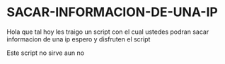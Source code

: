# SACAR-INFORMACION-DE-UNA-IP
Hola que tal hoy les traigo un script con el cual ustedes podran sacar informacion de una ip espero y disfruten el script


Este script no sirve aun no
